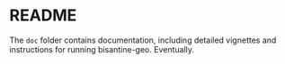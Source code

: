 # README
The `doc` folder contains documentation, including detailed vignettes and instructions for running bisantine-geo. Eventually.